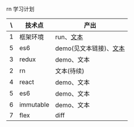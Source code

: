 rn 学习计划	
	
\ | 技术点 | 产出
------------ | ------------- | ------------
1 | 框架环境  | run、[文本](https://github.com/superstarwulin/mdtext/issues/1)
5 | es6  | demo(见文本链接)、[文本](https://github.com/superstarwulin/mdtext/issues/2)
3 | redux  | demo、文本
2 | rn  | 文本(待续)
4 | react  | demo、文本
5 | es6  | demo、文本
6 | immutable  | demo、文本
7 | flex  | diff
